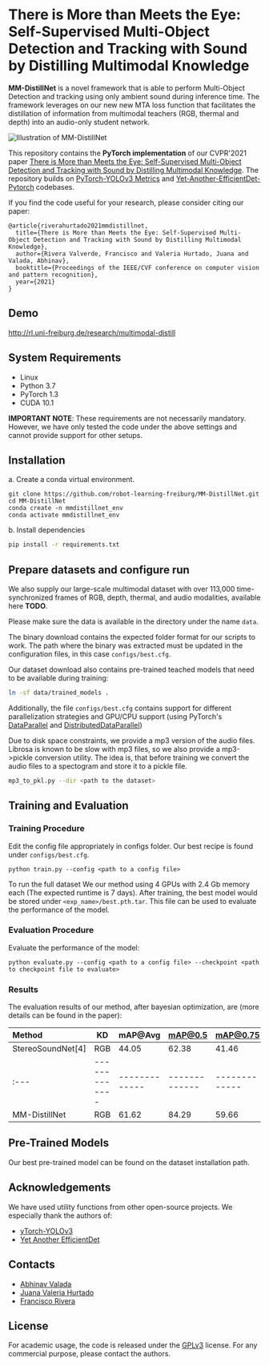 # There is More than Meets the Eye: Self-Supervised Multi-Object Detection and Tracking with Sound by Distilling Multimodal Knowledge

**MM-DistillNet** is a novel framework that is able to perform Multi-Object Detection and tracking using only ambient sound during inference time. The framework leverages on our new new MTA loss function that facilitates the distillation of information from multimodal teachers (RGB, thermal and depth) into an audio-only student network.


![Illustration of MM-DistillNet](/images/intro.png)

This repository contains the **PyTorch implementation** of our CVPR'2021 paper [There is More than Meets the Eye: Self-Supervised Multi-Object Detection and Tracking with Sound by Distilling Multimodal Knowledge](https://arxiv.org/abs/2103.01353). The repository builds on [PyTorch-YOLOv3 Metrics](https://github.com/eriklindernoren/PyTorch-YOLOv3) and [Yet-Another-EfficientDet-Pytorch](https://github.com/zylo117/Yet-Another-EfficientDet-Pytorch) codebases.

If you find the code useful for your research, please consider citing our paper:
```
@article{riverahurtado2021mmdistillnet,
  title={There is More than Meets the Eye: Self-Supervised Multi-Object Detection and Tracking with Sound by Distilling Multimodal Knowledge},
  author={Rivera Valverde, Francisco and Valeria Hurtado, Juana and Valada, Abhinav},
  booktitle={Proceedings of the IEEE/CVF conference on computer vision and pattern recognition},
  year={2021}
}
```
## Demo
http://rl.uni-freiburg.de/research/multimodal-distill

## System Requirements
* Linux 
* Python 3.7
* PyTorch 1.3 
* CUDA 10.1

**IMPORTANT NOTE**: These requirements are not necessarily mandatory. However, we have only tested the code under the above settings and cannot provide support for other setups.

## Installation
a. Create a conda virtual environment.
```shell
git clone https://github.com/robot-learning-freiburg/MM-DistillNet.git
cd MM-DistillNet
conda create -n mmdistillnet_env
conda activate mmdistillnet_env
```
b. Install dependencies
```bash
pip install -r requirements.txt
```

## Prepare datasets and configure run
We also supply our large-scale multimodal dataset with over 113,000 time-synchronized frames of RGB,
depth, thermal, and audio modalities, available here **TODO**.

Please make sure the data is available in the directory under the name `data`.

The binary download contains the expected folder format for our scripts to work. The path where the binary was extracted must be updated in the configuration files, in this case `configs/best.cfg`.

Our dataset download also contains pre-trained teached models that need to be available during training:
```bash
ln -sf data/trained_models .
```

Additionally, the file `configs/best.cfg` contains support for different parallelization strategies and GPU/CPU support (using PyTorch's [DataParallel](https://pytorch.org/docs/stable/generated/torch.nn.DataParallel.html)  and [DistributedDataParallel](https://pytorch.org/docs/master/generated/torch.nn.parallel.DistributedDataParallel.html))

Due to disk space constraints, we provide a mp3 version of the audio files. Librosa is known to be slow with mp3 files, so we also provide a mp3->pickle conversion utility. The idea is,
that before training we convert the audio files to a spectogram and store it to a pickle file.

```bash
mp3_to_pkl.py --dir <path to the dataset>
```

## Training and Evaluation
### Training Procedure
Edit the config file appropriately in configs folder. Our best recipe is found under `configs/best.cfg`.

```
python train.py --config <path to a config file>
```
To run the full dataset 
We our method using 4 GPUs with 2.4 Gb memory each (The expected runtime is 7 days). After training, the best model would be stored under `<exp_name>/best.pth.tar`. This file can be used to evaluate the performance of the model.

### Evaluation Procedure
Evaluate the performance of the model:
```
python evaluate.py --config <path to a config file> --checkpoint <path to checkpoint file to evaluate>
```
### Results
The evaluation results of our method, after bayesian optimization, are (more details can be found in the paper):

| Method  | KD | mAP@Avg | mAP@0.5 | mAP@0.75 | CDx | CDy |
  | :--- | ------------- |------------- | ------------- | ------------- | ------------- | ------------- |
  |StereoSoundNet[4] | RGB | 44.05 | 62.38 | 41.46 | 3.00 | 2.24 |
  | :--- | ------------- |------------- | ------------- | ------------- | ------------- | ------------- |
  |MM-DistillNet | RGB | 61.62 | 84.29 | 59.66 | 1.27 | 0.69 |

## Pre-Trained Models
Our best pre-trained model can be found on the dataset installation path.

## Acknowledgements
We have used utility functions from other open-source projects. We especially thank the authors of:
- [yTorch-YOLOv3](https://github.com/eriklindernoren/PyTorch-YOLOv3)
- [Yet Another EfficientDet](https://github.com/zylo117/Yet-Another-EfficientDet-Pytorch)

## Contacts
* [Abhinav Valada](https://rl.uni-freiburg.de/people/valada)
* [Juana Valeria Hurtado](https://rl.uni-freiburg.de/people/hurtado)
* [Francisco Rivera](https://github.com/franchuterivera)

## License
For academic usage, the code is released under the [GPLv3](https://www.gnu.org/licenses/gpl-3.0.en.html) license. For any commercial purpose, please contact the authors.
